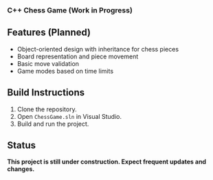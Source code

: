 ﻿### C++ Chess Game (Work in Progress)

## Features (Planned)
- Object-oriented design with inheritance for chess pieces
- Board representation and piece movement
- Basic move validation
- Game modes based on time limits

## Build Instructions
1. Clone the repository.
2. Open `ChessGame.sln` in Visual Studio.
3. Build and run the project.

## Status
**This project is still under construction. Expect frequent updates and changes.**
